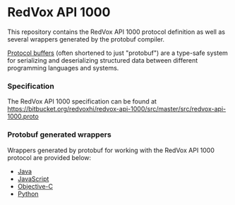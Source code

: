# RedVox API 1000

This repository contains the RedVox API 1000 protocol definition as well as several wrappers generated by the protobuf compiler.

[Protocol buffers](https://developers.google.com/protocol-buffers) (often shortened to just "protobuf") are a type-safe system for serializing and deserializing structured data between different programming languages and systems.

### Specification

The RedVox API 1000 specification can be found at https://bitbucket.org/redvoxhi/redvox-api-1000/src/master/src/redvox-api-1000.proto

### Protobuf generated wrappers

Wrappers generated by protobuf for working with the RedVox API 1000 protocol are provided below:

* [Java](https://bitbucket.org/redvoxhi/redvox-api-1000/src/master/src/java/)
* [JavaScript](https://bitbucket.org/redvoxhi/redvox-api-1000/src/master/src/js/)
* [Objective-C](https://bitbucket.org/redvoxhi/redvox-api-1000/src/master/src/obj-c/)
* [Python](https://bitbucket.org/redvoxhi/redvox-api-1000/src/master/src/python/) 